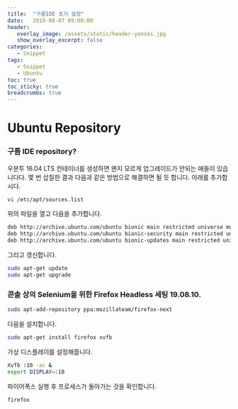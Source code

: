 ```yaml
---
title:  "구름IDE 초기 설정"
date:   2019-08-07 09:00:00
header:
   overlay_image: /assets/static/header-yonsei.jpg
   show_overlay_excerpt: false
categories: 
   - Snippet
tags:
   - Snippet
   - Ubuntu
toc: true
toc_sticky: true
breadcrumbs: true
---
```


# Ubuntu Repository 

### 구름 IDE repository?

우분투 16.04 LTS 컨테이너를 생성하면 왠지 모르게 업그레이드가 안되는 애들이 있습니다다. 몇 번 삽질한 결과 다음과 같은 방법으로 해결하면 될 듯 합니다. 아래를 추가합시다.

<!--more-->


```bash
vi /etc/apt/sources.list
```

위의 파일을 열고 다음을 추가합니다.

```bash
deb http://archive.ubuntu.com/ubuntu bionic main restricted universe multiverse
deb http://archive.ubuntu.com/ubuntu bionic-security main restricted universe multiverse
deb http://archive.ubuntu.com/ubuntu bionic-updates main restricted universe multiverse
```

그리고 갱신합니다.

```bash
sudo apt-get update
sudo apt-get upgrade
```


### 콘솔 상의 Selenium을 위한 Firefox Headless 세팅 19.08.10.

```bash
sudo apt-add-repository ppa:mozillateam/firefox-next
```

다음을 설치합니다.

```bash
sudo apt-get install firefox xvfb
```

가상 디스플레이를 설정해줍니다.


```bash
Xvfb :10 -ac &
export DISPLAY=:10
```

파이어폭스 실행 후 프로세스가 돌아가는 것을 확인합니다.
```bash
firefox
```


